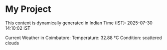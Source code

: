 # My Project

This content is dynamically generated in Indian Time (IST): 2025-07-30 14:10:02 IST


Current Weather in Coimbatore:
Temperature: 32.88 °C
Condition: scattered clouds
